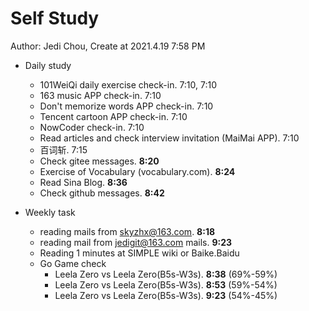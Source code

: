 # Self Study

Author: Jedi Chou, Create at 2021.4.19 7:58 PM

* Daily study
  * 101WeiQi daily exercise check-in. 7:10, 7:10
  * 163 music APP check-in. 7:10
  * Don't memorize words APP check-in. 7:10
  * Tencent cartoon APP check-in. 7:10
  * NowCoder check-in. 7:10
  * Read articles and check interview invitation (MaiMai APP). 7:10
  * 百词斩. 7:15
  * Check gitee messages. **8:20**
  * Exercise of Vocabulary (vocabulary.com). **8:24**
  * Read Sina Blog. **8:36**
  * Check github messages. **8:42**

* Weekly task
  * reading mails from skyzhx@163.com. **8:18**
  * reading mail from jedigit@163.com mails. **9:23**
  * Reading 1 minutes at SIMPLE wiki or Baike.Baidu
  * Go Game check
    * Leela Zero vs Leela Zero(B5s-W3s). **8:38** (69%-59%)
    * Leela Zero vs Leela Zero(B5s-W3s). **8:53** (59%-54%)
    * Leela Zero vs Leela Zero(B5s-W3s). **9:23** (54%-45%)
